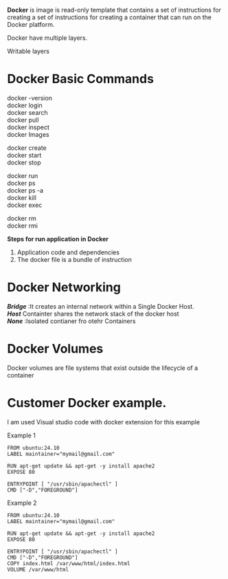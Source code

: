 **Docker** is image is read-only template that contains a set of instructions for creating a set of instructions for creating a container that can run on the Docker platform.

Docker have multiple layers.

Writable layers

# Docker Basic Commands
docker  -version<br/>
docker login<br/>
docker search<br/>
docker pull<br/>
docker inspect<br/>
docker Images<br/>

docker create<br/>
docker start<br/>
docker stop<br/>

docker run<br/>
docker ps<br/>
docker ps -a<br/>
docker kill<br/>
docker exec<br/>

docker rm<br/>
docker rmi<br/>

**Steps for run application in Docker**
1. Application code and dependencies
2. The docker file is a bundle of instruction

# Docker Networking

***Bridge*** :It creates an internal network within a Single Docker Host.<br/>
***Host*** Containter shares the network stack of the docker host<br/>
***None*** :Isolated contianer fro otehr Containers <br/>

# Docker Volumes
Docker volumes are file systems that exist outside the lifecycle of a container<br/>

# Customer Docker example.
I am used Visual studio code with docker extension for this example<br/>

Example 1<b1/>
```
FROM ubuntu:24.10
LABEL maintainer="mymail@gmail.com"

RUN apt-get update && apt-get -y install apache2
EXPOSE 80

ENTRYPOINT [ "/usr/sbin/apachectl" ]
CMD ["-D","FOREGROUND"]
```
Example 2<b1/>
```
FROM ubuntu:24.10
LABEL maintainer="mymail@gmail.com"

RUN apt-get update && apt-get -y install apache2
EXPOSE 80

ENTRYPOINT [ "/usr/sbin/apachectl" ]
CMD ["-D","FOREGROUND"]
COPY index.html /var/www/html/index.html
VOLUME /var/www/html
```


